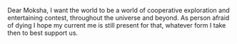 Dear Moksha, I want the world to be a world of cooperative exploration and entertaining contest, throughout the universe and beyond. As person afraid of dying I hope my current me is still present for that, whatever form I take then to best support us.
